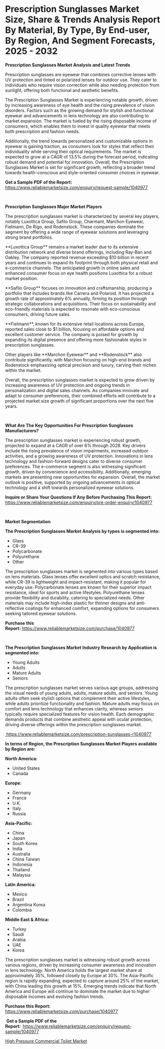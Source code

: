 <p><h1>Prescription Sunglasses Market Size, Share & Trends Analysis Report By Material, By Type, By End-user, By Region, And Segment Forecasts, 2025 - 2032</h1></p><p><strong>Prescription Sunglasses Market Analysis and Latest Trends</strong></p>
<p><p>Prescription sunglasses are eyewear that combines corrective lenses with UV protection and tinted or polarized lenses for outdoor use. They cater to individuals who require vision correction while also needing protection from sunlight, offering both functional and aesthetic benefits. </p><p>The Prescription Sunglasses Market is experiencing notable growth, driven by increasing awareness of eye health and the rising prevalence of vision disorders. Factors such as the growing demand for stylish and functional eyewear and advancements in lens technology are also contributing to market expansion. The market is fueled by the rising disposable income of consumers, which enables them to invest in quality eyewear that meets both prescription and fashion needs.</p><p>Additionally, the trend towards personalized and customizable options in eyewear is gaining traction, as consumers look for styles that reflect their individuality while serving their optical requirements. The market is expected to grow at a CAGR of 13.5% during the forecast period, indicating robust demand and potential for innovation. Overall, the Prescription Sunglasses Market is set for significant growth, reflecting a broader trend towards health-conscious and style-oriented consumer choices in eyewear.</p></p>
<p><strong>Get a Sample PDF of the Report:&nbsp;</strong> <a href="https://www.reliablemarketsize.com/enquiry/request-sample/1040977?utm_campaign=3201&utm_medium=2&utm_source=Github&utm_content=ia&utm_term=04042025&utm_id=prescription-sunglasses">https://www.reliablemarketsize.com/enquiry/request-sample/1040977</a></p>
<p>&nbsp;</p>
<p><strong>Prescription Sunglasses Major Market Players</strong></p>
<p><p>The prescription sunglasses market is characterized by several key players, notably Luxottica Group, Safilo Group, Charmant, Marchon Eyewear, Fielmann, De Rigo, and Rodenstock. These companies dominate the segment by offering a wide range of eyewear solutions and leveraging strong brand portfolios.</p><p>**Luxottica Group** remains a market leader due to its extensive distribution network and diverse brand offerings, including Ray-Ban and Oakley. The company reported revenue exceeding $10 billion in recent years and continues to expand its footprint through both physical retail and e-commerce channels. The anticipated growth in online sales and enhanced consumer focus on eye health positions Luxottica for a robust market position.</p><p>**Safilo Group** focuses on innovation and craftsmanship, producing a portfolio that includes brands like Carrera and Polaroid. It has projected a growth rate of approximately 6% annually, firming its position through strategic collaborations and acquisitions. Their focus on sustainability and eco-friendly materials is expected to resonate with eco-conscious consumers, driving future sales.</p><p>**Fielmann**, known for its extensive retail locations across Europe, reported sales close to $1 billion, focusing on affordable options and excellent customer service. The company is poised for growth by expanding its digital presence and offering more fashionable styles in prescription sunglasses.</p><p>Other players like **Marchon Eyewear** and **Rodenstock** also contribute significantly, with Marchon focusing on high-end brands and Rodenstock emphasizing optical precision and luxury, carving their niches within the market.</p><p>Overall, the prescription sunglasses market is expected to grow driven by increasing awareness of UV protection and ongoing trends in personalization and digital sales channels. As companies innovate and adapt to consumer preferences, their combined efforts will contribute to a projected market size growth of significant proportions over the next five years.</p></p>
<p>&nbsp;</p>
<p><strong>What Are The Key Opportunities For Prescription Sunglasses Manufacturers?</strong></p>
<p><p>The prescription sunglasses market is experiencing robust growth, projected to expand at a CAGR of over 6% through 2028. Key drivers include the rising prevalence of vision impairments, increased outdoor activities, and a growing awareness of UV protection. Innovations in lens technology and fashion-forward designs cater to diverse consumer preferences. The e-commerce segment is also witnessing significant growth, driven by convenience and accessibility. Additionally, emerging markets are presenting new opportunities for expansion. Overall, the market outlook is positive, supported by ongoing advancements in optical technology and a shift towards personalized eyewear solutions.</p></p>
<p><strong>Inquire or Share Your Questions If Any Before Purchasing This Report:</strong> <a href="https://www.reliablemarketsize.com/enquiry/pre-order-enquiry/1040977?utm_campaign=3201&utm_medium=2&utm_source=Github&utm_content=ia&utm_term=04042025&utm_id=prescription-sunglasses">https://www.reliablemarketsize.com/enquiry/pre-order-enquiry/1040977</a></p>
<p>&nbsp;</p>
<p><strong>Market Segmentation</strong></p>
<p><strong>The Prescription Sunglasses Market Analysis by types is segmented into:</strong></p>
<p><ul><li>Glass</li><li>CR-39</li><li>Polycarbonate</li><li>Polyurethane</li><li>Other</li></ul></p>
<p><p>The prescription sunglasses market is segmented into various types based on lens materials. Glass lenses offer excellent optics and scratch resistance, while CR-39 is lightweight and impact-resistant, making it popular for everyday use. Polycarbonate lenses are known for their superior impact resistance, ideal for sports and active lifestyles. Polyurethane lenses provide flexibility and durability, catering to specialized needs. Other materials may include high-index plastic for thinner designs and anti-reflective coatings for enhanced comfort, expanding options for consumers seeking tailored eyewear solutions.</p></p>
<p><strong>Purchase this Report:&nbsp;</strong><a href="https://www.reliablemarketsize.com/purchase/1040977?utm_campaign=3201&utm_medium=2&utm_source=Github&utm_content=ia&utm_term=04042025&utm_id=prescription-sunglasses">https://www.reliablemarketsize.com/purchase/1040977</a></p>
<p>&nbsp;</p>
<p><strong>The Prescription Sunglasses Market Industry Research by Application is segmented into:</strong></p>
<p><ul><li>Young Adults</li><li>Adults</li><li>Mature Adults</li><li>Seniors</li></ul></p>
<p><p>The prescription sunglasses market serves various age groups, addressing the visual needs of young adults, adults, mature adults, and seniors. Young adults often seek stylish options that complement their active lifestyles, while adults prioritize functionality and fashion. Mature adults may focus on comfort and lens technology that enhances clarity, whereas seniors typically require specialized features for vision health. Each demographic demands products that combine aesthetic appeal with ocular protection, driving diverse offerings within the prescription sunglasses market.</p></p>
<p><a href="https://www.reliablemarketsize.com/prescription-sunglasses-r1040977?utm_campaign=3201&utm_medium=2&utm_source=Github&utm_content=ia&utm_term=04042025&utm_id=prescription-sunglasses">&nbsp;https://www.reliablemarketsize.com/prescription-sunglasses-r1040977</a></p>
<p><strong>In terms of Region, the Prescription Sunglasses Market Players available by Region are:</strong></p>
<p>
    <p> <strong> North America: </strong>
        <ul>
            <li>United States</li>
            <li>Canada</li>
        </ul>
        </p> 
    <p> <strong> Europe: </strong>
        <ul>
            <li>Germany</li>
            <li>France</li>
            <li>U.K.</li>
            <li>Italy</li>
            <li>Russia</li>
        </ul>
        </p> 
    <p> <strong> Asia-Pacific: </strong>
        <ul>
            <li>China</li>
            <li>Japan</li>
            <li>South Korea</li>
            <li>India</li>
            <li>Australia</li>
            <li>China Taiwan</li>
            <li>Indonesia</li>
            <li>Thailand</li>
            <li>Malaysia</li>
        </ul>
        </p> 
    <p> <strong> Latin America: </strong>
        <ul>
            <li>Mexico</li>
            <li>Brazil</li>
            <li>Argentina Korea</li>
            <li>Colombia</li>
        </ul>
        </p> 
    <p> <strong> Middle East & Africa: </strong>
        <ul>
            <li>Turkey</li>
            <li>Saudi</li>
            <li>Arabia</li>
            <li>UAE</li>
            <li>Korea</li>
        </ul>
    </p>
    </p>
<p><p>The prescription sunglasses market is witnessing robust growth across various regions, driven by increasing consumer awareness and innovation in lens technology. North America holds the largest market share at approximately 35%, followed closely by Europe at 30%. The Asia-Pacific region is rapidly expanding, expected to capture around 25% of the market, with China leading this growth at 15%. Emerging trends indicate that North America and Europe will continue to dominate the market due to higher disposable incomes and evolving fashion trends.</p></p>
<p><strong>Purchase this Report: </strong><a href="https://www.reliablemarketsize.com/purchase/1040977?utm_campaign=3201&utm_medium=2&utm_source=Github&utm_content=ia&utm_term=04042025&utm_id=prescription-sunglasses">https://www.reliablemarketsize.com/purchase/1040977</a></p>
<p>&nbsp;<strong>Get a Sample PDF of the Report:&nbsp;&nbsp;</strong><a href="https://www.reliablemarketsize.com/enquiry/request-sample/1040977?utm_campaign=3201&utm_medium=2&utm_source=Github&utm_content=ia&utm_term=04042025&utm_id=prescription-sunglasses">https://www.reliablemarketsize.com/enquiry/request-sample/1040977</a></p>
<p><strong></strong></p>
<p><p><a href="https://github.com/jhamygunler/Market-Research-Report-List-1/blob/main/high-pressure-commercial-toilet-market.md?utm_campaign=3201&utm_medium=2&utm_source=Github&utm_content=ia&utm_term=04042025&utm_id=prescription-sunglasses">High Pressure Commercial Toilet Market</a></p></p>